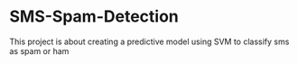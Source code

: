 # SMS-Spam-Detection
This project is about creating a predictive model using SVM to classify sms as spam or ham
